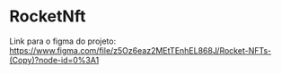 # RocketNft
Link para o figma do projeto: https://www.figma.com/file/z5Oz6eaz2MEtTEnhEL868J/Rocket-NFTs-(Copy)?node-id=0%3A1
